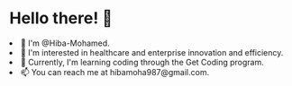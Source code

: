 <h1>Hello there! 👋</h1>
<li>👋 I'm @Hiba-Mohamed.</li> 
<li>👀 I'm interested in healthcare and enterprise innovation and efficiency.</li>
<li>🌱 Currently, I'm learning coding through the Get Coding program.</li>
<li>📫 You can reach me at hibamoha987@gmail.com.</li>

<!---
Hiba-Mohamed/Hiba-Mohamed is a ✨ special ✨ repository because its `README.md` (this file) appears on your GitHub profile.
You can click the Preview link to take a look at your changes.
--->
